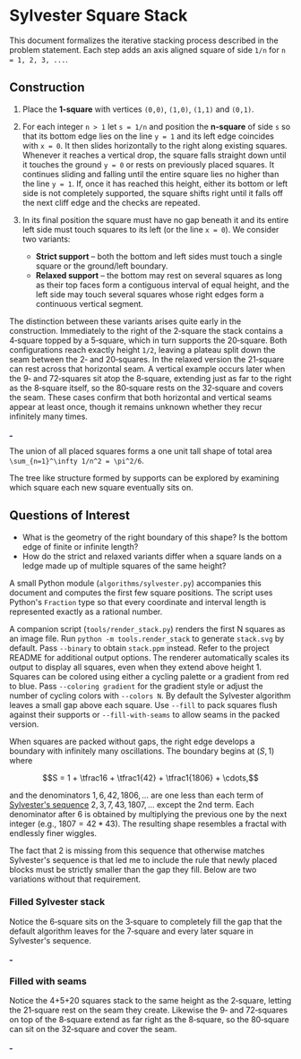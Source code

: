 # Sylvester Square Stack

This document formalizes the iterative stacking process described in the problem
statement. Each step adds an axis aligned square of side `1/n` for
`n = 1, 2, 3, ...`.

## Construction

1. Place the **1‑square** with vertices
   `(0,0)`, `(1,0)`, `(1,1)` and `(0,1)`.
2. For each integer `n > 1` let `s = 1/n` and position the **n‑square** of
   side `s` so that its
   bottom edge lies on the line `y = 1` and its left edge coincides with
   `x = 0`.  It then slides horizontally to the right along existing
   squares. Whenever it reaches a vertical drop, the square falls straight
  down until it touches the ground `y = 0` or rests on previously placed
  squares. It continues sliding and falling until the entire square lies
  no higher than the line `y = 1`.  If, once it has reached this height,
  either its bottom or left side is not completely supported, the square
  shifts right until it falls off the next cliff edge and the checks are
  repeated.
3. In its final position the square must have no gap beneath it and its
   entire left side must touch squares to its left (or the line `x = 0`).
   We consider two variants:
   
   - **Strict support** – both the bottom and left sides must touch a
     single square or the ground/left boundary.
   - **Relaxed support** – the bottom may rest on several squares as long
     as their top faces form a contiguous interval of equal height, and
     the left side may touch several squares whose right edges form a
     continuous vertical segment.

The distinction between these variants arises quite early in the
construction.  Immediately to the right of the 2‑square the stack contains
a 4‑square topped by a 5‑square, which in turn supports the 20‑square.
Both configurations reach exactly height `1/2`, leaving a plateau split
down the seam between the 2‑ and 20‑squares.  In the relaxed version the
21‑square can rest across that horizontal seam.  A vertical example occurs
later when the 9‑ and 72‑squares sit atop the 8‑square, extending just as
far to the right as the 8‑square itself, so the 80‑square rests on the
32‑square and covers the seam.  These cases confirm that both horizontal
and vertical seams appear at least once, though it remains unknown
whether they recur infinitely many times.

![Sylvester stack example](../images/sylvester.svg)

The union of all placed squares forms a one unit tall shape of total area
`\sum_{n=1}^\infty 1/n^2 = \pi^2/6`.

The tree like structure formed by supports can be explored by examining
which square each new square eventually sits on.

## Questions of Interest

* What is the geometry of the right boundary of this shape?  Is the
  bottom edge of finite or infinite length?
* How do the strict and relaxed variants differ when a square lands on a
  ledge made up of multiple squares of the same height?

A small Python module (`algorithms/sylvester.py`) accompanies this document and
computes the first few square positions.  The script uses Python's `Fraction`
type so that every coordinate and interval length is represented exactly as a
rational number.

A companion script (`tools/render_stack.py`) renders the first N squares as an
image file. Run `python -m tools.render_stack` to generate `stack.svg` by
default. Pass `--binary` to obtain `stack.ppm` instead. Refer to the project
README for additional output options.
The renderer automatically scales its output to display all squares, even when
they extend above height 1. Squares can be colored using either a cycling
palette or a gradient from red to blue. Pass `--coloring gradient` for the
gradient style or adjust the number of cycling colors with `--colors N`. By
default the Sylvester algorithm leaves a small gap above each square. Use
`--fill` to pack squares flush against their supports or `--fill-with-seams` to
allow seams in the packed version.

When squares are packed without gaps, the right edge develops a boundary with
infinitely many oscillations.  The boundary begins at $(S, 1)$ where

$$S = 1 + \tfrac16 + \tfrac1{42} + \tfrac1{1806} + \cdots,$$

and the denominators $1, 6, 42, 1806, \ldots$ are one less than each term of
[Sylvester's sequence](https://en.wikipedia.org/wiki/Sylvester%27s_sequence)
$2, 3, 7, 43, 1807, \ldots$ except the 2nd term. Each denominator after $6$ is
obtained by multiplying the previous one by the next integer (e.g.,
$1807 = 42 * 43$). The resulting shape resembles a fractal with endlessly finer
wiggles.

The fact that 2 is missing from this sequence that otherwise matches Sylvester's
sequence is that led me to include the rule that newly placed blocks must be
strictly smaller than the gap they fill. Below are two variations without that
requirement.

### Filled Sylvester stack

Notice the 6‑square sits on the 3‑square to completely fill the gap that the
default algorithm leaves for the 7‑square and every later square in Sylvester's
sequence.

![Filled Sylvester stack](../images/sylvester_fill.svg)

### Filled with seams

Notice the 4+5+20 squares stack to the same height as the 2‑square, letting the
21‑square rest on the seam they create.  Likewise the 9‑ and 72‑squares on top of
the 8‑square extend as far right as the 8‑square, so the 80‑square can sit on the
32‑square and cover the seam.

![Filled with seams](../images/sylvester_fill_with_seams.svg)
